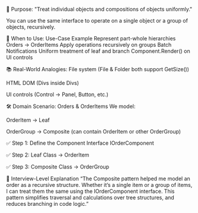 ﻿📘 Purpose:
"Treat individual objects and compositions of objects uniformly."

You can use the same interface to operate on a single object or a group of objects, recursively.

🧠 When to Use:
Use-Case									Example
Represent part-whole hierarchies			Orders → OrderItems
Apply operations recursively on groups		Batch Notifications
Uniform treatment of leaf and branch		Component.Render() on UI controls

📚 Real-World Analogies:
File system (File & Folder both support GetSize())

HTML DOM (Divs inside Divs)

UI controls (Control → Panel, Button, etc.)

🛠️ Domain Scenario: Orders & OrderItems
We model:

OrderItem → Leaf

OrderGroup → Composite (can contain OrderItem or other OrderGroup)

✅ Step 1: Define the Component Interface
IOrderComponent

✅ Step 2: Leaf Class → OrderItem

✅ Step 3: Composite Class → OrderGroup

🎯 Interview-Level Explanation
“The Composite pattern helped me model an order as a recursive structure. Whether it’s a single item or a group of items, I can treat them the same using the IOrderComponent interface. This pattern simplifies traversal and calculations over tree structures, and reduces branching in code logic.”